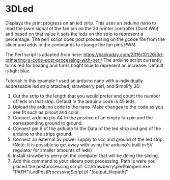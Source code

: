 # 3DLed
Displays the print progress on an led strip.
This uses an arduino nano to read the pwm signal of the fan pin on the 3d printer controller (Duet Wifi) and based on that value it sets the leds
on the strip to represent a percentage. The perl script does post processing on the gcode file from the slicer and adds in the commands to
change the fan pins PWM.

The Perl script is adapted from here: https://hackaday.com/2016/07/20/3d-printering-g-code-post-processing-with-perl/
The arduino script currently turns red for heating and turns bright blue to represent an increase. Default is light blue.

Tutorial:
In this example I used an arduino nano with a individually addressable led strip attached, strawberry perl, and Simplify 3D.
1. Cut the strip to the length that you would prefer and count the number of leds on that strip. Default in the arduino code is 45 leds.
2. Upload the arduino code to the nano. Make changes to the code as you see fit such as pinout and color.
3. Connect arduino pin A4 to the positive of an empty fan pin and the corresponding ground to ground.
4. Connect pin 6 of the arduino to the Data of the led strip and gnd of the arduino to the strips ground.
5. Connect an external 5v power supply to vcc and ground of the led strip. (Note: It is possible to get away with using the arduino's built in 5V regulator for smaller amounts of leds)
6. Install strawberry perry on the computer that will be doing the slicing.
7. Add this command to your slicers post processing. Path is were you placed the postprocessing script.
C:\Strawberry\perl\bin\perl.exe "PATH"\LedPostProcessingScript.pl "[output_filepath]"

